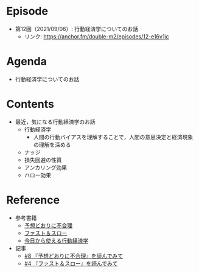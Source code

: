 # Episode
- 第12回（2021/09/06）: 行動経済学についてのお話
    - リンク: https://anchor.fm/double-m2/episodes/12-e16v1jc

# Agenda
- 行動経済学についてのお話

# Contents
- 最近，気になる行動経済学のお話
    - 行動経済学
        - 人間の行動バイアスを理解することで，人間の意思決定と経済現象の理解を深める
    - ナッジ
    - 損失回避の性質
    - アンカリング効果
    - ハロー効果

# Reference
- 参考書籍
    - [予想どおりに不合理](https://www.amazon.co.jp/dp/B00K1A75N4)
    - [ファスト＆スロー](https://www.amazon.co.jp/dp/B00ARDNMEQ)
    - [今日から使える行動経済学](https://www.amazon.co.jp/dp/4816366105)
- 記事
    - [#8 『予想どおりに不合理』を読んでみて](https://note.com/nvillage24/n/nb610217ae4bc)
    - [#4 『ファスト＆スロー』を読んでみて](https://note.com/nvillage24/n/n1b39361bc059)
